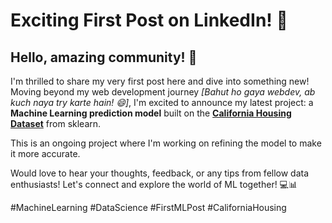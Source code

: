 # Exciting First Post on LinkedIn! 🚀

## Hello, amazing community! 👋  

I'm thrilled to share my very first post here and dive into something new! Moving beyond my web development journey *[Bahut ho gaya webdev, ab kuch naya try karte hain! 😄]*, I'm excited to announce my latest project: a **Machine Learning prediction model** built on the **[California Housing Dataset](https://colab.research.google.com/drive/1an5bU7me6dAOU2ZKAb8jSM-rsSPwQynt?usp=sharing)** from sklearn.  

This is an ongoing project where I'm working on refining the model to make it more accurate.

Would love to hear your thoughts, feedback, or any tips from fellow data enthusiasts! Let's connect and explore the world of ML together! 💻📊  

#MachineLearning #DataScience #FirstMLPost #CaliforniaHousing

